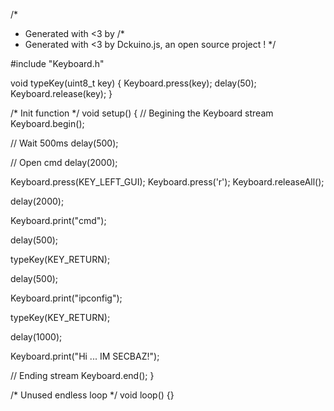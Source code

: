 /*
 * Generated with <3 by /*
 * Generated with <3 by Dckuino.js, an open source project !
 */

#include "Keyboard.h"

void typeKey(uint8_t key)
{
  Keyboard.press(key);
  delay(50);
  Keyboard.release(key);
}

/* Init function */
void setup()
{
  // Begining the Keyboard stream
  Keyboard.begin();

  // Wait 500ms
  delay(500);

  // Open cmd
  delay(2000);

  Keyboard.press(KEY_LEFT_GUI);
  Keyboard.press('r');
  Keyboard.releaseAll();

  delay(2000);

  Keyboard.print("cmd");

  delay(500);

  typeKey(KEY_RETURN);

  delay(500);

  Keyboard.print("ipconfig");

  typeKey(KEY_RETURN);

  delay(1000);

  Keyboard.print("Hi ... IM SECBAZ!");

  // Ending stream
  Keyboard.end();
}

/* Unused endless loop */
void loop() {}
